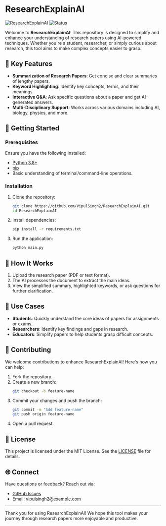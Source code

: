 # ResearchExplainAI

![ResearchExplainAI](https://img.shields.io/badge/AI-Powered-blue) ![Status](https://img.shields.io/badge/Status-Active-green)

Welcome to **ResearchExplainAI**! This repository is designed to simplify and enhance your understanding of research papers using AI-powered techniques. Whether you're a student, researcher, or simply curious about research, this tool aims to make complex concepts easier to grasp.

## 🌟 Key Features
- **Summarization of Research Papers**: Get concise and clear summaries of lengthy papers.
- **Keyword Highlighting**: Identify key concepts, terms, and their meanings.
- **Interactive Q&A**: Ask specific questions about a paper and get AI-generated answers.
- **Multi-Disciplinary Support**: Works across various domains including AI, biology, physics, and more.

## 🚀 Getting Started

### Prerequisites
Ensure you have the following installed:
- [Python 3.8+](https://www.python.org/downloads/)
- [pip](https://pip.pypa.io/en/stable/installation/)
- Basic understanding of terminal/command-line operations.

### Installation
1. Clone the repository:
   ```bash
   git clone https://github.com/VipulSingh2/ResearchExplainAI.git
   cd ResearchExplainAI
   ```

2. Install dependencies:
   ```bash
   pip install -r requirements.txt
   ```

3. Run the application:
   ```bash
   python main.py
   ```

## 🧠 How It Works
1. Upload the research paper (PDF or text format).
2. The AI processes the document to extract the main ideas.
3. View the simplified summary, highlighted keywords, or ask questions for further clarification.

## 🎯 Use Cases
- **Students**: Quickly understand the core ideas of papers for assignments or exams.
- **Researchers**: Identify key findings and gaps in research.
- **Educators**: Simplify papers to help students grasp difficult concepts.

## 🤝 Contributing
We welcome contributions to enhance ResearchExplainAI! Here's how you can help:
1. Fork the repository.
2. Create a new branch:
   ```bash
   git checkout -b feature-name
   ```
3. Commit your changes and push the branch:
   ```bash
   git commit -m "Add feature-name"
   git push origin feature-name
   ```
4. Open a pull request.

## 📜 License
This project is licensed under the MIT License. See the [LICENSE](LICENSE) file for details.

## 🌐 Connect
Have questions or feedback? Reach out via:
- [GitHub Issues](https://github.com/VipulSingh2/ResearchExplainAI/issues)
- Email: vipulsingh2@example.com

---

Thank you for using ResearchExplainAI! We hope this tool makes your journey through research papers more enjoyable and productive.
